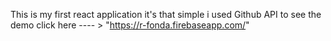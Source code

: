 This is my first react application
it's that simple
i used Github API
to see the demo click here ---- > "https://r-fonda.firebaseapp.com/"
